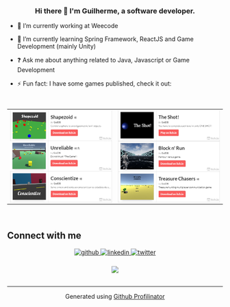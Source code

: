 ### <div align="center">Hi there 👋 I'm Guilherme, a software developer.</div>  
  

- 🔭 I’m currently working at Weecode  
  

- 🌱 I’m currently learning Spring Framework, ReactJS and Game Development (mainly Unity)  
  

- ❓ Ask me about anything related to Java, Javascript or Game Development  
  

- ⚡ Fun fact: I have some games published, check it out:  
  

<br/>  

<div align="center">
  <table>
    <tr>
      <td valign="top" width="50%">
        <a href="https://kampari.itch.io/shapezoid" target="_blank">
          <img src="./img/Shapezoid.png" align="center" height="" width="600" alt="Shapezoid">
        </a>
        <a href="https://kampari.itch.io/unreliable" target="_blank">
          <img src="./img/Unreliable.png" align="center" height="" width="600" alt="Unreliable"/>
        </a>
        <a href="https://kampari.itch.io/conscientize" target="_blank">
          <img src="./img/Conscientize.png" align="center" height="" width="600" alt="Conscientize"/>
        </a>
      </td>
      <td valign="top" width="50%">
        <a href="https://kampari.itch.io/the-shot" target="_blank">
          <img src="./img/TheShot.png" align="center" height="" width="600" alt="The Shot!"/>
        </a>
        <a href="https://kampari.itch.io/block-n-run" target="_blank">
          <img src="./img/BlockAndRun.png" align="center" height="" width="600" alt="Block n' Run"/>
        </a>
        <a href="https://kampari.itch.io/treasure-chasers" target="_blank">
          <img src="./img/TreasureChasers.png" align="center" height="" width="600" alt="Treasure Chasers"/>
        </a>
      </td>
    </tr>
  </table>
</div>

<br/>  


## Connect with me  
<div align="center">
<a href="https://github.com/GuiDB" target="_blank">
<img src=https://img.shields.io/badge/github-%2324292e.svg?&style=for-the-badge&logo=github&logoColor=white alt=github style="margin-bottom: 5px;" />
</a>
<a href="https://linkedin.com/in/guilherme-brunetto-dall-bello-013829b3" target="_blank">
<img src=https://img.shields.io/badge/linkedin-%231E77B5.svg?&style=for-the-badge&logo=linkedin&logoColor=white alt=linkedin style="margin-bottom: 5px;" />
</a>
<a href="https://twitter.com/Gui_DB" target="_blank">
<img src=https://img.shields.io/badge/twitter-%2300acee.svg?&style=for-the-badge&logo=twitter&logoColor=white alt=twitter style="margin-bottom: 5px;" />
</a>  
</div>  
  

<br/>  

<div align="center">
<img src="https://komarev.com/ghpvc/?username=rishavanand&&style=flat-square" align="center" />
</div>  

<br />

----
<div align="center">Generated using <a href="https://profilinator.rishav.dev/" target="_blank">Github Profilinator</a></div>
